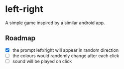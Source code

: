 # left-right

A simple game inspired by a similar android app.

## Roadmap

- [x] the prompt left/right will appear in random direction
- [ ] the colours would randomly change after each click
- [ ] sound will be played on click
